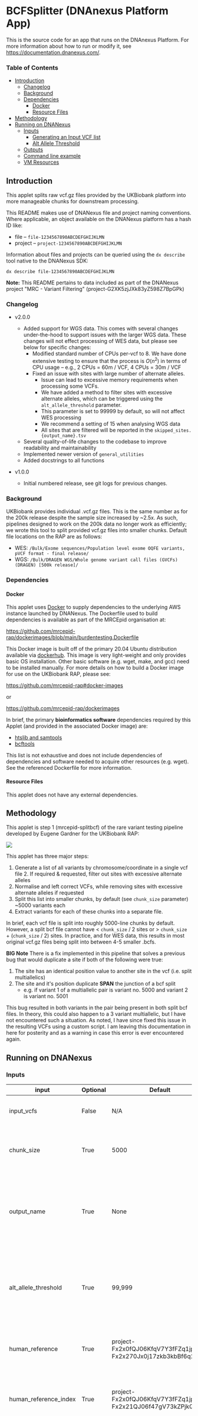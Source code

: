 # BCFSplitter (DNAnexus Platform App)

This is the source code for an app that runs on the DNAnexus Platform.
For more information about how to run or modify it, see
https://documentation.dnanexus.com/.

### Table of Contents

- [Introduction](#introduction)
  * [Changelog](#changelog)
  * [Background](#background)
  * [Dependencies](#dependencies)
    + [Docker](#docker)
    + [Resource Files](#resource-files)
- [Methodology](#methodology)
- [Running on DNANexus](#running-on-dnanexus)
  * [Inputs](#inputs)
    + [Generating an Input VCF list](#generating-an-input-vcf-list)
    + [Alt Allele Threshold](#alt-allele-threshold)
  * [Outputs](#outputs)
  * [Command line example](#command-line-example)
  * [VM Resources](#vm-resources)

## Introduction

This applet splits raw vcf.gz files provided by the UKBiobank platform into more manageable chunks for downstream 
processing.

This README makes use of DNANexus file and project naming conventions. Where applicable, an object available on the DNANexus
platform has a hash ID like:

* file – `file-1234567890ABCDEFGHIJKLMN`
* project – `project-1234567890ABCDEFGHIJKLMN`

Information about files and projects can be queried using the `dx describe` tool native to the DNANexus SDK:

```shell
dx describe file-1234567890ABCDEFGHIJKLMN
```

**Note:** This README pertains to data included as part of the DNANexus project "MRC - Variant Filtering" (project-G2XK5zjJXk83yZ598Z7BpGPk)

### Changelog

* v2.0.0
  * Added support for WGS data. This comes with several changes under-the-hood to support issues with the larger WGS data. These changes will not effect processing of WES data, but please see below for specific changes:
    * Modified standard number of CPUs per-vcf to 8. We have done extensive testing to ensure that the process is $O(n^2)$ in terms of CPU usage – e.g., 2 CPUs = 60m / VCF, 4 CPUs = 30m / VCF
    * Fixed an issue with sites with large number of alternate alleles.
      * Issue can lead to excessive memory requirements when processing some VCFs.
      * We have added a method to filter sites with excessive alternate alleles, which can be triggered using the `alt_allele_threshold` parameter.
      * This parameter is set to 99999 by default, so will not affect WES processing
      * We recommend a setting of 15 when analysing WGS data
      * All sites that are filtered will be reported in the `skipped_sites.{output_name}.tsv`
  * Several quality-of-life changes to the codebase to improve readability and maintainability
  * Implemented newer version of `general_utilities`
  * Added docstrings to all functions

* v1.0.0
  * Initial numbered release, see git logs for previous changes.

### Background

UKBiobank provides individual .vcf.gz files. This is the same number as for the 200k release despite the sample size 
increased by ~2.5x. As such, pipelines designed to work on the 200k data no longer work as efficiently; we wrote 
this tool to split provided vcf.gz files into smaller chunks. Default file locations on the RAP are as follows:

* WES: `/Bulk/Exome sequences/Population level exome OQFE variants, pVCF format - final release/`
* WGS: `/Bulk/DRAGEN WGS/Whole genome variant call files (GVCFs) (DRAGEN) [500k release]/`

### Dependencies

#### Docker

This applet uses [Docker](https://www.docker.com/) to supply dependencies to the underlying AWS instance
launched by DNANexus. The Dockerfile used to build dependencies is available as part of the MRCEpid organisation at:

https://github.com/mrcepid-rap/dockerimages/blob/main/burdentesting.Dockerfile

This Docker image is built off of the primary 20.04 Ubuntu distribution available via [dockerhub](https://hub.docker.com/layers/ubuntu/library/ubuntu/20.04/images/sha256-644e9b64bee38964c4d39b8f9f241b894c00d71a932b5a20e1e8ee8e06ca0fbd?context=explore).
This image is very light-weight and only provides basic OS installation. Other basic software (e.g. wget, make, and gcc) need
to be installed manually. For more details on how to build a Docker image for use on the UKBiobank RAP, please see:

https://github.com/mrcepid-rap#docker-images

or 

https://github.com/mrcepid-rap/dockerimages

In brief, the primary **bioinformatics software** dependencies required by this Applet (and provided in the associated Docker image)
are:

* [htslib and samtools](http://www.htslib.org/)
* [bcftools](https://samtools.github.io/bcftools/bcftools.html)

This list is not exhaustive and does not include dependencies of dependencies and software needed to acquire other 
resources (e.g. wget). See the referenced Dockerfile for more information.

#### Resource Files

This applet does not have any external dependencies.

## Methodology

This applet is step 1 (mrcepid-splitbcf) of the rare variant testing pipeline developed by Eugene Gardner for the 
UKBiobank RAP:

![](https://github.com/mrcepid-rap/.github/blob/main/images/RAPPipeline.v3.png)

This applet has three major steps:

1. Generate a list of all variants by chromosome/coordinate in a single vcf file
   2. If required & requested, filter out sites with excessive alternate alleles
2. Normalise and left correct VCFs, while removing sites with excessive alternate alleles if requested
3. Split this list into smaller chunks, by default (see `chunk_size` parameter) ~5000 variants each
4. Extract variants for each of these chunks into a separate file.

In brief, each vcf file is split into roughly 5000-line chunks by default. However, a split bcf file cannot have 
< `chunk_size` / 2 sites or > `chunk_size` + (`chunk_size` / 2) sites. In practice, and for WES data, this results in
most original vcf.gz files being split into between 4-5 smaller .bcfs.

**BIG Note** There is a fix implemented in this pipeline that solves a previous bug that would duplicate a site if both
of the following were true:

1. The site has an identical position value to another site in the vcf (i.e. split multiallelics)
2. The site and it's position duplicate **SPAN** the junction of a bcf split
    * e.g. if variant 1 of a multiallelic pair is variant no. 5000 and variant 2 is variant no. 5001

This bug resulted in both variants in the pair being present in both split bcf files. In theory, this could also 
happen to a 3 variant multiallelic, but I have not encountered such a situation. As noted, I have since fixed this issue 
in the resulting VCFs using a custom script. I am leaving this documentation in here for posterity and as a warning in 
case this error is ever encountered again.

## Running on DNANexus

### Inputs

| input                 | Optional | Default                                                        | description                                                                                                                                           |
|-----------------------|----------|----------------------------------------------------------------|-------------------------------------------------------------------------------------------------------------------------------------------------------|
| input_vcfs            | False    | N/A                                                            | List of raw input vcf.gz file(s) from DNA Nexus                                                                                                       |
| chunk_size            | True     | 5000                                                           | The number of variants to include per-output BCF produced by this applet.                                                                             |
| output_name           | True     | None                                                           | Additional string to use when creating information files (run info, skipped_sites). This does NOT modify the name of split VCF files.                 |
| alt_allele_threshold  | True     | 99,999                                                         | The maximum number of alternate alleles in a single variant before filtering a site. Uses '>' (greater than) to determine threshold.                  |
| human_reference       | True     | project-Fx2x0fQJ06KfqV7Y3fFZq1jp:file-Fx2x270Jx0j17zkb3kbBf6q2 | dxfile / path pointing to the reference genome the provided VCFs are aligned to                                                                       |
| human_reference_index | True     | project-Fx2x0fQJ06KfqV7Y3fFZq1jp:file-Fx2x21QJ06f47gV73kZPjkQQ | dxfile / path pointing to the reference genome index (.fai) the provided VCFs are aligned to                                                          |
| testing_script        | True     | None                                                           | Invoke the bcfsplitter test suite by providing a script compatible with the 'pytest' module. DO NOT use this flag unless you know what you are doing! |
| testing_directory     | True     | None                                                           | Directory name containing test files. DO NOT use this flag unless you know what you are doing!                                                        |

The format of the input_vcfs file is as follows:

```text
file-1234567890ABCDEFGHIJ
file-ABCDEFGHIJ1234567890
file-0987654321JIHGFEDCBA
file-JIHGFEDCBA0987654321
```

Where `file-1234567890ABCDEEFGHIJ` is the DNANexus file ID for an unprocessed vcf file.

#### Generating an Input VCF List

Please find an example (for WES data) of generating the input list(s) for the `input_vcfs` parameter below:

```shell
# 1. get a list of all VCFs
dx ls -l 'Bulk/Exome sequences/Population level exome OQFE variants, pVCF format - final release/ukb23157*.vcf.gz' | perl -ane 'chomp $_; if ($F[6] =~ /^\((\S+)\)$/) {$id = $1; $F[5] =~ s/.vcf.gz//; print "$F[5]\t$id\n";}' > bcf_list.txt 

# 2. Split to a manageble per-size job:
split -l 18 -d ../bcfsplitter_input.lst splitjob_

# 3. Upload to DNAnexus
dx upload splitjob_* --destination batch_files/
```

**Note**: `-l 18` is used above to ensure that all CPUs on the default instance type are used. Please see 
[VM Resources](#vm-resources) for more information on why this parameter was used as an example.

#### Alt Allele Threshold

The `alt_allele_threshold` parameter is used to filter out sites with excessive alternate alleles. When using this tool 
with WGS data, we suggest using a value of `15`. We have optimised this parameter to allow for the applet to function 
on a `mem1_ssd1` instance type (`c5d` family on AWS). This is to use low memory machines, which are not typicaly in
[demand on AWS](https://aws.amazon.com/ec2/spot/instance-advisor/). Thus, one can often use low priority on DNANexus
to save costs.

### Outputs

| output        | description                                                                                                                      |
|---------------|----------------------------------------------------------------------------------------------------------------------------------|
| output_vcfs   | All .bcf chunks from the resulting split of all files listed in `input_vcfs`                                                     |
| run_info      | Summary statistics for the each VCF file split as part of this process. Will be named like `vcf_info.{output_name}.tsv`          |
| skipped_sites | A .tsv file containing sites with > alt_allele_threshold alternate alleles. Will be named like `skipped_sites.{output_name}.tsv` |

output_vcfs is named based on the original file name of the vcf in `input_vcfs` with an additional 'chunk' identifier 
like:

`ukb23157_c1_b0_v1_chunkN.bcf`

run_info contains the following columns:

    vcf: The original vcf file
    dxid: The dxid of the original vcf file
    n_sites: Number of sites found in the original file
    n_final_sites: Number of sites after filtering for alt_allele_threshold
    norm_n_alts: Number of alternate alleles found in the normalised file – this SHOULD equal n_norm_sites
    vcf_size: Size of the original vcf file in bytes

skipped_sites contains the following columns:
  
    vcf: The original vcf file
    chrom: Chromosome of the site
    pos: Position of the site
    alts: Alternate alleles with MAF ~> 0.1% as a comma-separated list
    acs: Allele counts for each alternate allele listed in 'alts' as a comma-separated list

### Command line example

If this is your first time running this applet within a project other than "MRC - Variant Filtering", please see our
organisational documentation on how to download and build this app on the DNANexus Research Access Platform:

https://github.com/mrcepid-rap

For the input vcf (provided with the flag `-iinput_vcf`) one can use a file hash from one of the above files:

```shell
# 1. WES example: 
dx run mrcepid-bcfsplitter --priority low --destination filtered_vcfs/ \ 
        -iinput_vcfs=file-1234567890ABCDE -ioutput_name=list1
        
# 2. WGS example:
dx run mrcepid-bcfsplitter --priority low --destination filtered_vcfs/ \ 
        -iinput_vcfs=file-1234567890ABCDE -ioutput_name=list1 -ialt_allele_threshold=15 -ichunk_size=2500
```

Brief I/O information can also be retrieved on the command line:

```shell
dx run mrcepid-bcfsplitter --help
```

### VM Resources

Sensible (and tested) defaults for compute resources on DNANexus that is baked into the json used for building 
the app (at `dxapp.json`). The current default is for a mem1_ssd1_v2_x72 instance (72 CPUs, 144 Gb RAM). This machine
is typically not in high demand on AWS and should allow for jobs to run on low priority. If this machine does 
appear to be in high demand, switch to another instance type in the c5d family of machines (mem1_ssd1 on DNANexus).

Each VCF requires 8 CPUs to run. Thus, when determining the number of VCFs to run per job, one should take the number
of CPUs available on the machine and divide by 8. For example, since the default machine has 72 CPUs, one should run a 
multiple of 9 VCFs per job (e.g., 9, 18, 27, 36, ...). Note that runtime is roughly linear. Thus, if you have 18 VCFs, 
you should expect the job to take double the time of a job with 9 VCFs. This is important to consider when using low 
priority as the longer a job runs, the more likely it is to be interrupted. Using the default instance type, we have 
had good results on low priority with 18 VCFs / job. This strikes a reasonable balance between number of jobs to monitor
(DNANexus is limited to 100 jobs / user) and the likelihood of using low priority.

If necessary to adjust compute resources, one can provide a flag like `--instance-type mem1_ssd1_v2_x36`.
